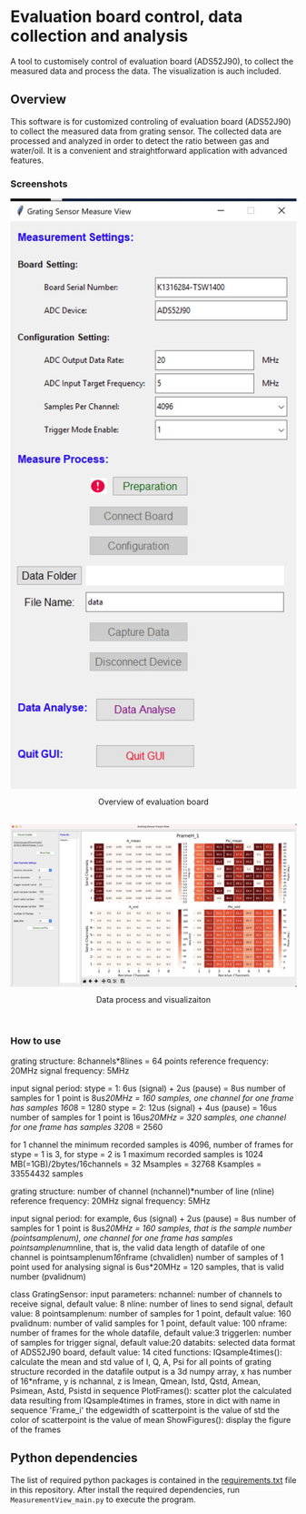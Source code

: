 # Evaluation board control, data collection and analysis
A tool to customisely control of evaluation board (ADS52J90), to collect the measured data and process the data. The visualization is auch included.



## Overview
This software is for customized controling of evaluation board (ADS52J90) to collect the measured data from grating sensor. The collected data are processed and analyzed in order to detect the ratio between gas and water/oil. It is a convenient and straightforward application with advanced features.  

### Screenshots

<div align = "center">
  <img align = "center" width = "600" src = "/assets/image1.jpg">
<p align = "center">Overview of evaluation board</p> <br>
    <img align = "center" width = "600" src = "/assets/image2.jpg"/>
        <p align = "center"> Data process and visualizaiton</p><br>     
</div>

### How to use

grating structure: 8channels*8lines = 64 points
reference frequency: 20MHz
signal frequency: 5MHz

input signal period: 
stype = 1: 6us (signal) + 2us (pause) = 8us 
           number of samples for 1 point is 8us*20MHz = 160 samples, one channel for one frame has samples 160*8 = 1280
stype = 2: 12us (signal) + 4us (pause) = 16us 
           number of samples for 1 point is 16us*20MHz = 320 samples, one channel for one frame has samples 320*8 = 2560

for 1 channel the minimum recorded samples is 4096, number of frames for stype = 1 is 3, for stype = 2 is 1
maximum recorded samples is 1024 MB(=1GB)/2bytes/16channels = 32 Msamples = 32768 Ksamples = 33554432 samples

grating structure: number of channel (nchannel)*number of line (nline)
reference frequency: 20MHz
signal frequency: 5MHz

input signal period: for example, 6us (signal) + 2us (pause) = 8us
                     number of samples for 1 point is 8us*20MHz = 160 samples, that is the sample number (pointsamplenum),
                     one channel for one frame has samples pointsamplenum*nline, that is, the valid data length of datafile of one channel is pointsamplenum*16*nframe (chvalidlen)
                     number of samples of 1 point used for analysing signal is 6us*20MHz = 120 samples, that is valid number (pvalidnum)

class GratingSensor: 
    input parameters:
        nchannel: number of channels to receive signal, default value: 8
        nline: number of lines to send signal, default value: 8
        pointsamplenum: number of samples for 1 point, default value: 160
        pvalidnum: number of valid samples for 1 point, default value: 100
        nframe: number of frames for the whole datafile, default value:3
        triggerlen: number of samples for trigger signal, default value:20
        databits: selected data format of ADS52J90 board, default value: 14 
    cited functions:
        IQsample4times(): calculate the mean and std value of I, Q, A, Psi for all points 
                                    of grating structure recorded in the datafile
                          output is a 3d numpy array, x has number of 16*nframe, y is nchannal, 
                                    z is Imean, Qmean, Istd, Qstd, Amean, Psimean, Astd, Psistd in sequence
        PlotFrames(): scatter plot the calculated data resulting from IQsample4times in frames, store in dict with name in sequence 'Frame_i'
                      the edgewidth of scatterpoint is the value of std
                      the color of scatterpoint is the value of mean
        ShowFigures(): display the figure of the frames
        

## Python dependencies
The list of required python packages is contained in the [requirements.txt](requirements.txt) file in this repository. After install the required dependencies, run `MeasurementView_main.py` to execute the program.